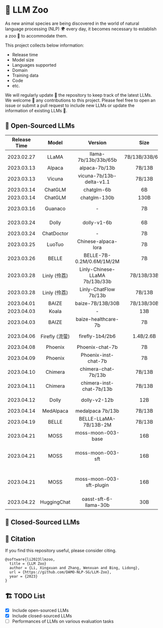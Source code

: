 # 🏰 LLM Zoo

As new animal species are being discovered in the world of natural language processing (NLP) 🌍 every day, it becomes necessary to establish a zoo 🦁 to accommodate them.


This project collects below information:
- Release time
- Model size
- Languages supported
- Domain
- Training data
- Code
- etc.

We will regularly update 🔄 the repository to keep track of the latest LLMs. We welcome 👐 any contributions to this project. Please feel free to open an issue or submit a pull request to include new LLMs or update the information of existing LLMs 🙏.


## 📖 Open-Sourced LLMs

| Release Time | Model        | Version                        | Size           | Backbone           | Langs          | Domain   | Training Data                                                                                                                                                                                                                                                                                                                                                                                                                                                                                                                                               | GitHub                                                             | HF                                                                              | Paper                                      | Demo                                                             | Official Blog                                                                                                   |
| :------------: | :------------: | :------------------------------: | :--------------: | :------------------: | :--------------: | :--------: | :-----------------------------------------------------------------------------------------------------------------------------------------------------------------------------------------------------------------------------------------------------------------------------------------------------------------------------------------------------------------------------------------------------------------------------------------------------------------------------------------------------------------------------------------------------------: | :------------------------------------------------------------------: | :-------------------------------------------------------------------------------: | :------------------------------------------: | :----------------------------------------------------------------: | :---------------------------------------------------------------------------------------------------------------: |
| 2023.02.27   | LLaMA        | llama-7b/13b/33b/65b           | 7B/13B/33B/65B | \-                 | en             | General  | <details><summary><b>detail</b></summary>1T tokens (English CommonCrawl, C4, Github, Wikipedia, Gutenberg and Books3, ArXiv, Stack Exchange)</details>                                                                                                                                                                                                                                                                                                                                                                                                      | [[link](https://github.com/facebookresearch/llama)]                | [[link](https://huggingface.co/decapoda-research/llama-7b-hf)]                  | [[link](https://arxiv.org/abs/2302.13971)] | \-                                                               | [[link](https://ai.facebook.com/blog/large-language-model-llama-meta-ai/)]                                      |
| 2023.03.13   | Alpaca       | alpaca-7b/13b                  | 7B/13B         | LLaMA              | en             | General  | <details><summary><b>detail</b></summary>52k instruction-following data generated by InstructGPT [[link](https://github.com/tatsu-lab/stanford_alpaca/blob/main/alpaca_data.json)]</details>                                                                                                                                                                                                                                                                                                                                                                | [[link](https://github.com/tatsu-lab/stanford_alpaca)]             | [[link](https://huggingface.co/tatsu-lab/alpaca-7b-wdiff)]                      | \-                                         | [[link](https://alpaca-ai.ngrok.io/)]                            | [[link](https://crfm.stanford.edu/2023/03/13/alpaca.html)]                                                      |
| 2023.03.13   | Vicuna       | vicuna-7b/13b-delta-v1.1       | 7B/13B         | LLaMA              | en             | General  | <details><summary><b>detail</b></summary>70K samples from sharedGPT</details>                                                                                                                                                                                                                                                                                                                                                                                                                                                                               | [[link](https://github.com/lm-sys/FastChat)]                       | [[link](https://huggingface.co/lmsys/vicuna-7b-delta-v1.1)]                     | \-                                         | [[link](https://chat.lmsys.org/)]                                | [[link](https://vicuna.lmsys.org/)]                                                                             |
| 2023.03.14   | ChatGLM      | chatglm-6b                     | 6B             | GLM                | zh, en         | General  | <details><summary><b>detail</b></summary>supervised fine-tuning, feedback bootstrap, and reinforcement learning with human feedback</details>                                                                                                                                                                                                                                                                                                                                                                                                               | [[link](https://github.com/THUDM/ChatGLM-6B)]                      | [[link](https://huggingface.co/THUDM/chatglm-6b)]                               | \-                                         | \-                                                               | [[link](https://chatglm.cn/blog)]                                                                               |
| 2023.03.14   | ChatGLM      | chatglm-130b                   | 130B           | GLM                | zh, en         | General  | <details><summary><b>detail</b></summary>supervised fine-tuning, feedback bootstrap, and reinforcement learning with human feedback</details>                                                                                                                                                                                                                                                                                                                                                                                                               | [[link](https://github.com/THUDM/GLM-130B)]                        | \-                                                                              | [[link](https://arxiv.org/abs/2210.02414)] | [[link](https://chatglm.cn/login?redirect=%2F)]                  | [[link](https://chatglm.cn/blog)]                                                                               |
| 2023.03.16   | Guanaco      | \-                             | 7B             | LLaMA              | ja, zh, en, de | General  | <details><summary><b>detail</b></summary>multilingual datasets [[link](https://huggingface.co/datasets/JosephusCheung/GuanacoDataset)]</details>                                                                                                                                                                                                                                                                                                                                                                                                            | [[link](https://github.com/Guanaco-Model/Guanaco-Model.github.io)] | [[link](https://huggingface.co/JosephusCheung/Guanaco)]                         | \-                                         | \-                                                               | \-                                                                                                              |
| 2023.03.24   | Dolly        | dolly-v1-6b                    | 6B             | GPT-J-6B           | en             | General  | <details><summary><b>detail</b></summary>52k stanford alpaca instruction-following data [[link](https://github.com/tatsu-lab/stanford_alpaca/blob/main/alpaca_data.json)]</details>                                                                                                                                                                                                                                                                                                                                                                         | \-                                                                 | [[link](https://huggingface.co/databricks/dolly-v1-6b)]                         | \-                                         | \-                                                               | [[link](https://www.databricks.com/blog/2023/03/24/hello-dolly-democratizing-magic-chatgpt-open-models.html)]   |
| 2023.03.24   | ChatDoctor   | \-                             | 7B             | LLaMA              | en             | Medicine | <details><summary><b>detail</b></summary>52K stanford alpaca [[link](https://github.com/tatsu-lab/stanford_alpaca/blob/main/alpaca_data.json)], 100K HealthCareMagic [[link](https://drive.google.com/file/d/1lyfqIwlLSClhgrCutWuEe_IACNq6XNUt/view)], 10K icliniq [[link](https://drive.google.com/file/d/1ZKbqgYqWc7DJHs3N9TQYQVPdDQmZaClA/view)], 5K GenMedGPT-5k [[link](https://drive.google.com/file/d/1nDTKZ3wZbZWTkFMBkxlamrzbNz0frugg/view)]</details>                                                                                             | [[link](https://github.com/Kent0n-Li/ChatDoctor)]                  | \-                                                                              | [[link](https://arxiv.org/abs/2303.14070)] | [[link](https://huggingface.co/spaces/kenton-li/chatdoctor_csv)] | \-                                                                                                              |
| 2023.03.25   | LuoTuo       | Chinese-alpaca-lora            | 7B             | LLaMA              | zh, en         | General  | <details><summary><b>detail</b></summary>Translated 52k stanford alpaca instruction-following data [[link](https://github.com/tatsu-lab/stanford_alpaca/blob/main/alpaca_data.json)], guanaco [[link](https://huggingface.co/datasets/JosephusCheung/GuanacoDataset)]</details>                                                                                                                                                                                                                                                                             | [[link](https://github.com/LC1332/Chinese-alpaca-lora)]            | [[link](https://huggingface.co/silk-road/luotuo-lora-7b-1.0)]                   | \-                                         | \-                                                               | \-                                                                                                              |
| 2023.03.26   | BELLE        | BELLE-7B-0.2M/0.6M/1M/2M       | 7B             | BLOOMZ-7B1-mt      | zh, en         | General  | <details><summary><b>detail</b></summary>0.2M/0.6M/1M/2M Chinese data [[link](https://github.com/LianjiaTech/BELLE/tree/main/data)], 52k stanford alpaca instruction-following data [[link](https://github.com/tatsu-lab/stanford_alpaca/blob/main/alpaca_data.json)]</details>                                                                                                                                                                                                                                                                             | [[link](https://github.com/LianjiaTech/BELLE)]                     | [[link](https://huggingface.co/BelleGroup/BELLE-7B-0.2M)]                       | [[link](https://arxiv.org/abs/2303.14742)] | \-                                                               | \-                                                                                                              |
| 2023.03.28   | Linly (伶荔)   | Linly-Chinese-LLaMA 7b/13b/33b | 7B/13B/33B     | LLaMA              | zh             | General  | <details><summary><b>detail</b></summary>Chinese-English parallel corpora [[link](https://statmt.org/wmt18/translation-task.html#download)], Chinese Wikipedia, community interaction, news data [[link](https://github.com/CLUEbenchmark/CLUECorpus2020)], scientific literature [[link](https://github.com/ydli-ai/CSL)]</details>                                                                                                                                                                                                                        | [[link](https://github.com/CVI-SZU/Linly)]                         | [[link](https://huggingface.co/P01son/Linly-Chinese-LLaMA-7b-hf)]               | \-                                         | \-                                                               | \-                                                                                                              |
| 2023.03.28   | Linly (伶荔)   | Linly-ChatFlow 7b/13b          | 7B/13B         | LLaMA              | zh             | General  | <details><summary><b>detail</b></summary>BELLE [[link](https://github.com/LianjiaTech/BELLE)], pCLUE [[link](https://github.com/CLUEbenchmark/pCLUE)], CSL [[link](https://github.com/ydli-ai/CSL)], GuanacoDataset [[link](https://huggingface.co/datasets/JosephusCheung/GuanacoDataset)], Chain-of-Thought [[link](https://github.com/CVI-SZU/Linly/tree/main/instructions)], news_commentary [[link](https://github.com/CVI-SZU/Linly/tree/main/instructions)], firefly [[link](https://huggingface.co/datasets/YeungNLP/firefly-train-1.1M)]</details> | [[link](https://github.com/CVI-SZU/Linly)]                         | [[link](https://huggingface.co/P01son/Linly-ChatFlow-13b-hf)]                   | \-                                         | \-                                                               | [[link](https://zhuanlan.zhihu.com/p/616748134)]                                                                |
| 2023.04.01   | BAIZE        | baize-7B/13B/30B               | 7B/13B/30B     | LLaMA              | en             | General  | <details><summary><b>detail</b></summary>52K Stanford Alpaca [[link](https://github.com/tatsu-lab/stanford_alpaca/blob/main/alpaca_data.json)], 54K Quora [[link](https://github.com/project-baize/baize-chatbot/blob/main/data/quora_chat_data.json)], 57K StackOverFlow [[link](https://github.com/project-baize/baize-chatbot/blob/main/data/stackoverflow_chat_data.json)]</details>                                                                                                                                                                    | [[link](https://github.com/project-baize/baize-chatbot)]           | [[link](https://huggingface.co/project-baize/baize-lora-7B)]                    | [[link](https://arxiv.org/abs/2304.01196)] | [[link](https://huggingface.co/spaces/project-baize/Baize-7B)]   | \-                                                                                                              |
| 2023.04.03   | Koala        | \-                             | 13B            | LLaMA              | en             | General  | <details><summary><b>detail</b></summary>ShareGPT, HC3 [[link](https://arxiv.org/abs/2301.07597)], OIG [[link](https://laion.ai/blog/oig-dataset/)], Stanford alpaca [[link](https://github.com/tatsu-lab/stanford_alpaca/blob/main/alpaca_data.json)], Anthropic HH [[link](https://huggingface.co/datasets/Anthropic/hh-rlhf)], OpenAI WebGPT [[link](https://huggingface.co/datasets/openai/webgpt_comparisons)], OpenAI Summarization [[link](https://huggingface.co/datasets/openai/summarize_from_feedback)]</details>                                | \-                                                                 | [[link](https://huggingface.co/young-geng/koala)]                               | \-                                         | [[link](https://chat.lmsys.org/)]                                | [[link](https://bair.berkeley.edu/blog/2023/04/03/koala/)]                                                      |
| 2023.04.03   | BAIZE        | baize-healthcare-7b            | 7B             | LLaMA              | en             | Medicine | <details><summary><b>detail</b></summary>54K Quora [[link](https://github.com/project-baize/baize-chatbot/blob/main/data/quora_chat_data.json)], 47K medical dialogs [[link](https://github.com/project-baize/baize-chatbot/blob/main/data/medical_chat_data.json)]</details>                                                                                                                                                                                                                                                                               | [[link](https://github.com/project-baize/baize-chatbot)]           | [[link](https://huggingface.co/project-baize/baize-healthcare-lora-7B)]         | \-                                         | \-                                                               | \-                                                                                                              |
| 2023.04.06   | Firefly (流萤) | firefly-1b4/2b6                | 1.4B/2.6B      | BLOOM-ZH           | zh             | General  | <details><summary><b>detail</b></summary>Chinese question-answering pairs [[link](https://huggingface.co/datasets/YeungNLP/firefly-train-1.1M)], [[link](https://huggingface.co/datasets/BelleGroup/train_0.5M_CN)]</details>                                                                                                                                                                                                                                                                                                                               | [[link](https://github.com/yangjianxin1/Firefly)]                  | [[link](https://huggingface.co/YeungNLP/firefly-2b6)]                           | \-                                         | \-                                                               | \-                                                                                                              |
| 2023.04.08   | Phoenix      | Phoenix-chat-7b                | 7B             | BLOOMZ             | multi          | General  | <details><summary><b>detail</b></summary>conversation data [[link](https://huggingface.co/datasets/FreedomIntelligence/phoenix-sft-data-v1)]</details>                                                                                                                                                                                                                                                                                                                                                                                                      | [[link](https://github.com/FreedomIntelligence/LLMZoo)]            | [[link](https://huggingface.co/FreedomIntelligence/phoenix-chat-7b)]            | \-                                         | \-                                                               | \-                                                                                                              |
| 2023.04.09   | Phoenix      | Phoenix-inst-chat-7b           | 7B             | BLOOMZ             | multi          | General  | <details><summary><b>detail</b></summary>conversation data [[link](https://huggingface.co/datasets/FreedomIntelligence/phoenix-sft-data-v1)], instruction data</details>                                                                                                                                                                                                                                                                                                                                                                                    | [[link](https://github.com/FreedomIntelligence/LLMZoo)]            | [[link](https://huggingface.co/FreedomIntelligence/phoenix-inst-chat-7b)]       | \-                                         | \-                                                               | \-                                                                                                              |
| 2023.04.10   | Chimera      | chimera-chat-7b/13b            | 7B/13B         | LLaMA              | latin          | General  | <details><summary><b>detail</b></summary>conversation data [[link](https://huggingface.co/datasets/FreedomIntelligence/phoenix-sft-data-v1)]</details>                                                                                                                                                                                                                                                                                                                                                                                                      | [[link](https://github.com/FreedomIntelligence/LLMZoo)]            | [[link](https://huggingface.co/FreedomIntelligence/chimera-chat-7b-delta)]      | \-                                         | \-                                                               | \-                                                                                                              |
| 2023.04.11   | Chimera      | chimera-inst-chat-7b/13b       | 7B/13B         | LLaMA              | latin          | General  | <details><summary><b>detail</b></summary>conversation data [[link](https://huggingface.co/datasets/FreedomIntelligence/phoenix-sft-data-v1)], instruction data</details>                                                                                                                                                                                                                                                                                                                                                                                    | [[link](https://github.com/FreedomIntelligence/LLMZoo)]            | [[link](https://huggingface.co/FreedomIntelligence/chimera-inst-chat-7b-delta)] | \-                                         | \-                                                               | \-                                                                                                              |
| 2023.04.12   | Dolly        | dolly-v2-12b                   | 12B            | pythia-12b         | en             | General  | <details><summary><b>detail</b></summary>15k human-generated prompt/response pairs [[link](https://huggingface.co/datasets/databricks/databricks-dolly-15k)]</details>                                                                                                                                                                                                                                                                                                                                                                                      | [[link](https://github.com/databrickslabs/dolly)]                  | [[link](https://huggingface.co/databricks/dolly-v2-12b)]                        | \-                                         | \-                                                               | [[link](https://www.databricks.com/blog/2023/04/12/dolly-first-open-commercially-viable-instruction-tuned-llm)] |
| 2023.04.14   | MedAlpaca    | medalpaca 7b/13b               | 7B/13B         | LLaMA              | en             | Medicine | <details><summary><b>detail</b></summary>question-answering pairs from flash card, wikidoc, stackexchange and ChatDoctor</details>                                                                                                                                                                                                                                                                                                                                                                                                                          | [[link](https://github.com/kbressem/medAlpaca)]                    | [[link](https://huggingface.co/medalpaca/medalpaca-7b)]                         | [[link](https://arxiv.org/abs/2304.08247)] | \-                                                               | \-                                                                                                              |
| 2023.04.19   | BELLE        | BELLE-LLaMA-7B/13B-2M          | 7B/13B         | LLaMA              | zh, en         | General  | <details><summary><b>detail</b></summary>2M Chinese data [[link](https://github.com/LianjiaTech/BELLE/tree/main/data)], 52k stanford alpaca instruction-following data [[link](https://github.com/tatsu-lab/stanford_alpaca/blob/main/alpaca_data.json)]</details>                                                                                                                                                                                                                                                                                          | [[link](https://github.com/LianjiaTech/BELLE)]                     | [[link](https://huggingface.co/BelleGroup/BELLE-LLaMA-7B-2M-enc)]               | [[link](https://arxiv.org/abs/2303.14742)] | \-                                                               | \-                                                                                                              |
| 2023.04.21   | MOSS         | moss-moon-003-base             | 16B            | CodeGen            | zh, en         | General  | <details><summary><b>detail</b></summary>100B Chinese tokens and 20B English tokens</details>                                                                                                                                                                                                                                                                                                                                                                                                                                                               | [[link](https://github.com/OpenLMLab/MOSS)]                        | [[link](https://huggingface.co/fnlp/moss-moon-003-base)]                        | \-                                         | [[link](https://moss.fastnlp.top/)]                              | [[link](https://txsun1997.github.io/blogs/moss.html)]                                                           |
| 2023.04.21   | MOSS         | moss-moon-003-sft              | 16B            | moss-moon-003-base | zh, en         | General  | <details><summary><b>detail</b></summary>1.1M multi-turn conversational data (generated from ChatGPT) [[link](https://github.com/OpenLMLab/MOSS/tree/main/SFT_data/conversations/conversation_without_plugins)]</details>                                                                                                                                                                                                                                                                                                                                   | [[link](https://github.com/OpenLMLab/MOSS)]                        | [[link](https://huggingface.co/fnlp/moss-moon-003-sft)]                         | \-                                         | [[link](https://moss.fastnlp.top/)]                              | [[link](https://txsun1997.github.io/blogs/moss.html)]                                                           |
| 2023.04.21   | MOSS         | moss-moon-003-sft-plugin       | 16B            | moss-moon-003-base | zh, en         | General  | <details><summary><b>detail</b></summary>1.1M multi-turn conversational data [[link](https://github.com/OpenLMLab/MOSS/tree/main/SFT_data/conversations/conversation_without_plugins)], 300K plugin-augmented data (generated by InstructGPT) [[link](https://github.com/OpenLMLab/MOSS/tree/main/SFT_data/conversations/conversation_with_plugins)]</details>                                                                                                                                                                                              | [[link](https://github.com/OpenLMLab/MOSS)]                        | [[link](https://huggingface.co/fnlp/moss-moon-003-sft-plugin)]                  | \-                                         | [[link](https://moss.fastnlp.top/)]                              | [[link](https://txsun1997.github.io/blogs/moss.html)]                                                           |
| 2023.04.22   | HuggingChat  | oasst-sft-6-llama-30b          | 30B            | LLaMA              | multi          | General  | <details><summary><b>detail</b></summary>human-generated, human-annotated assistant-style conversation corpus consisting of 161k messages in 35 languages [[link](https://huggingface.co/datasets/OpenAssistant/oasst1)]</details>                                                                                                                                                                                                                                                                                                                          | [[link](https://github.com/LAION-AI/Open-Assistant)]               | [[link](https://huggingface.co/OpenAssistant/oasst-sft-6-llama-30b-xor)]        | \-                                         | [[link](https://huggingface.co/chat/)]                           | \-                                                                                                              |


## 📕 Closed-Sourced LLMs


## 📝 Citation

If you find this repository useful, please consider citing.

```
@software{li2023llmzoo,
  title = {LLM Zoo}
  author = {Li, Xingxuan and Zhang, Wenxuan and Bing, Lidong},
  url = {https://github.com/DAMO-NLP-SG/LLM-Zoo},
  year = {2023}
}
```

## 🏗 TODO List
- [x] Include open-sourced LLMs
- [x] Include closed-sourced LLMs
- [ ] Performances of LLMs on various evaluation tasks
